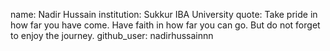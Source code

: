 name: Nadir Hussain
institution: Sukkur IBA University
quote: Take pride in how far you have come. Have faith in how far you can go. But do not forget to enjoy the journey.
github_user: nadirhussainnn
